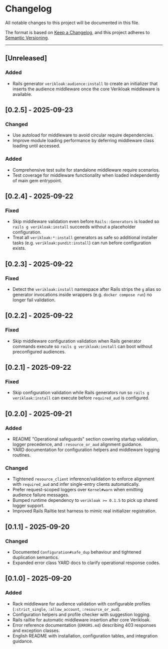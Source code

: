 # Changelog

All notable changes to this project will be documented in this file.

The format is based on [Keep a Changelog](https://keepachangelog.com/en/1.1.0/),
and this project adheres to [Semantic Versioning](https://semver.org/spec/v2.0.0.html).

---

## [Unreleased]

### Added
- Rails generator `verikloak:audience:install` to create an initializer that inserts the audience middleware once the core Verikloak middleware is available.

## [0.2.5] - 2025-09-23

### Changed
- Use autoload for middleware to avoid circular require dependencies.
- Improve module loading performance by deferring middleware class loading until accessed.

### Added
- Comprehensive test suite for standalone middleware require scenarios.
- Test coverage for middleware functionality when loaded independently of main gem entrypoint.

## [0.2.4] - 2025-09-22

### Fixed
- Skip middleware validation even before `Rails::Generators` is loaded so `rails g verikloak:install` succeeds without a placeholder configuration.
- Treat all `verikloak:*:install` generators as safe so additional installer tasks (e.g. `verikloak:pundit:install`) can run before configuration exists.

## [0.2.3] - 2025-09-22

### Fixed
- Detect the `verikloak:install` namespace after Rails strips the `g` alias so generator invocations inside wrappers (e.g. `docker compose run`) no longer fail validation.

## [0.2.2] - 2025-09-22

### Fixed
- Skip middleware configuration validation when Rails generator commands execute so `rails g verikloak:install` can boot without preconfigured audiences.

## [0.2.1] - 2025-09-22

### Fixed
- Skip configuration validation while Rails generators run so `rails g verikloak:install` can execute before `required_aud` is configured.

## [0.2.0] - 2025-09-21

### Added
- README "Operational safeguards" section covering startup validation, logger precedence, and `:resource_or_aud` alignment guidance.
- YARD documentation for configuration helpers and middleware logging routines.

### Changed
- Tightened `resource_client` inference/validation to enforce alignment with `required_aud` and infer single-entry clients automatically.
- Prefer request-scoped loggers over `Kernel#warn` when emitting audience failure messages.
- Bumped runtime dependency to `verikloak >= 0.1.5` to pick up shared logger support.
- Improved Rails Railtie test harness to mimic real initializer registration.

## [0.1.1] - 2025-09-20

### Changed
- Documented `Configuration#safe_dup` behaviour and tightened duplication semantics.
- Expanded error class YARD docs to clarify operational response codes.

## [0.1.0] - 2025-09-20

### Added
- Rack middleware for audience validation with configurable profiles (`:strict_single`, `:allow_account`, `:resource_or_aud`).
- Configuration helpers and profile checker with suggestion logging.
- Rails railtie for automatic middleware insertion after core Verikloak.
- Error reference documentation (`ERRORS.md`) describing 403 responses and exception classes.
- English README with installation, configuration tables, and integration guidance.
